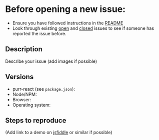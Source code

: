 # Before opening a new issue:

* Ensure you have followed instructions in the [README](./README.md)
* Look through existing [open](https://github.com/Manoz/purr-react/issues) and [closed](https://github.com/Manoz/purr-react/issues?q=is%3Aissue+is%3Aclosed) issues to see if someone has reported the issue before.

## Description

Describe your issue (add images if possible)

## Versions

- purr-react (see `package.json`):
- Node/NPM:
- Browser:
- Operating system:

## Steps to reproduce

(Add link to a demo on [jsfiddle](https://jsfiddle.net) or similar if possible)